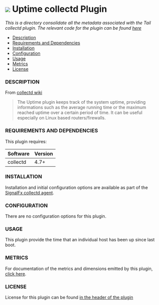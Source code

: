 # ![](https://github.com/signalfx/integrations/blob/master/collectd-uptime/img/integration_collectd.png) Uptime collectd Plugin

_This is a directory consolidate all the metadata associated with the Tail collectd plugin. The relevant code for the plugin can be found [here](https://github.com/signalfx/collectd/blob/master/src/uptime.c)_

- [Description](#description)
- [Requirements and Dependencies](#requirements-and-dependencies)
- [Installation](#installation)
- [Configuration](#configuration)
- [Usage](#usage)
- [Metrics](#metrics)
- [License](#license)

### DESCRIPTION

From [collectd wiki](https://collectd.org/wiki/index.php/Plugin:Uptime)

> The Uptime plugin keeps track of the system uptime, providing informations such as the average running time or the maximum reached uptime over a certain period of time. It can be useful especially on Linux based routers/firewalls.

### REQUIREMENTS AND DEPENDENCIES

This plugin requires:

| Software          | Version        |
|-------------------|----------------|
|  collectd    |  4.7+  |

### INSTALLATION

Installation and initial configuration options are available as part of the [SignalFx collectd agent](https://github.com/signalfx/integrations/tree/master/collectd).


### CONFIGURATION

There are no configuration options for this plugin.

### USAGE

This plugin provide the time that an individual host has been up since last boot.

### METRICS

For documentation of the metrics and dimensions emitted by this plugin, [click here](././docs).

### LICENSE

License for this plugin can be found [in the header of the plugin](https://github.com/signalfx/collectd/blob/master/src/uptime.c)
